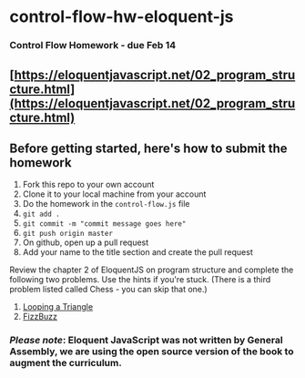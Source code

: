 # control-flow-hw-eloquent-js
### Control Flow Homework - due Feb 14

## [https://eloquentjavascript.net/02_program_structure.html](https://eloquentjavascript.net/02_program_structure.html)

## Before getting started, here's how to submit the homework
1. Fork this repo to your own account
2. Clone it to your local machine from your account
3. Do the homework in the `control-flow.js` file
4. `git add .`
5. `git commit -m "commit message goes here"`
6. `git push origin master`
7. On github, open up a pull request
8. Add your name to the title section and create the pull request

Review the chapter 2 of EloquentJS on program structure and complete the following two problems. Use the hints if you're stuck.  (There is a third problem listed called Chess - you can skip that one.)
1. [Looping a Triangle](https://eloquentjavascript.net/02_program_structure.html#h_umoXp9u0e7)
2. [FizzBuzz](https://eloquentjavascript.net/02_program_structure.html#h_rebKE3gdjV)


### *Please note*: Eloquent JavaScript was not written by General Assembly, we are using the open source version of the book to augment the curriculum.
